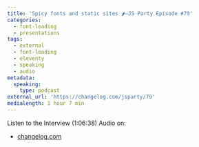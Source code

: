 ```yaml
---
title: 'Spicy fonts and static sites 🌶️—JS Party Episode #79'
categories:
  - font-loading
  - presentations
tags:
  - external
  - font-loading
  - eleventy
  - speaking
  - audio
metadata:
  speaking:
    type: podcast
external_url: 'https://changelog.com/jsparty/79'
medialength: 1 hour 7 min
---
```


Listen to the Interview (1:06:38) <span class="tag audio">Audio</span> on:

* [changelog.com](https://changelog.com/jsparty/79)

